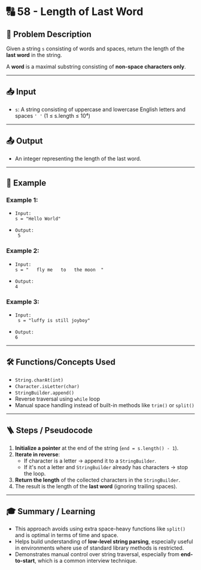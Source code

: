 # 🔠 58 - Length of Last Word

## 📘 Problem Description

Given a string `s` consisting of words and spaces, return the length of the **last word** in the string.

A **word** is a maximal substring consisting of **non-space characters only**.

---

## 📥 Input

- `s`: A string consisting of uppercase and lowercase English letters and spaces `' '` (1 ≤ s.length ≤ 10⁴)

---

## 📤 Output

- An integer representing the length of the last word.

---

## 🧪 Example

### Example 1:
- `Input:`  
  `s = "Hello World"`

- `Output:`  
 ` 5`

### Example 2:
- `Input:`  
  `s = "   fly me   to   the moon  "`

- `Output:`  
  `4`

### Example 3:
- `Input:`  
 ` s = "luffy is still joyboy"`

- `Output:`  
  `6`

---


## 🛠️ Functions/Concepts Used

- `String.charAt(int)`  
- `Character.isLetter(char)`  
- `StringBuilder.append()`  
- Reverse traversal using `while` loop  
- Manual space handling instead of built-in methods like `trim()` or `split()`  

---

## 🪜 Steps / Pseudocode

1. **Initialize a pointer** at the end of the string (`end = s.length() - 1`).  
2. **Iterate in reverse**:
   - If character is a letter → append it to a `StringBuilder`.
   - If it's not a letter and `StringBuilder` already has characters → stop the loop.
3. **Return the length** of the collected characters in the `StringBuilder`.  
4. The result is the length of the **last word** (ignoring trailing spaces).  

---

## 🎓 Summary / Learning

- This approach avoids using extra space-heavy functions like `split()` and is optimal in terms of time and space.  
- Helps build understanding of **low-level string parsing**, especially useful in environments where use of standard library methods is restricted.  
- Demonstrates manual control over string traversal, especially from **end-to-start**, which is a common interview technique.  
